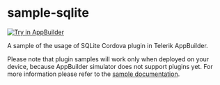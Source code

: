 sample-sqlite
===================
<a href="https://platform.telerik.com/#appbuilder/clone/https%3A%2F%2Fgithub.com%2FIcenium%2Fsample-sqlite" target="_blank"><img src="http://docs.telerik.com/platform/appbuilder/sample-apps/images/try-in-appbuilder.png" alt="Try in AppBuilder" title="Try in AppBuilder" /></a>

A sample of the usage of SQLite Cordova plugin in Telerik AppBuilder.

Please note that plugin samples will work only when deployed on your device, because AppBuilder simulator does not support plugins yet.
For more information please refer to the [sample documentation](http://docs.telerik.com/platform/appbuilder/sample-apps/sample-sqlite).
